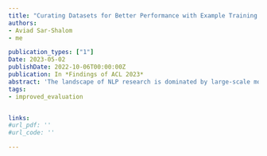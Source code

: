 ```yaml
---
title: "Curating Datasets for Better Performance with Example Training Dynamics"
authors:
- Aviad Sar-Shalom
- me

publication_types: ["1"]
Date: 2023-05-02
publishDate: 2022-10-06T00:00:00Z
publication: In *Findings of ACL 2023*
abstract: 'The landscape of NLP research is dominated by large-scale models training on colossal datasets, relying on data quantity rather than quality. As an alternative to this landscape, we propose a method for weighing the relative importance of examples in a dataset based on their Example Training dynamics (swayamdipta et al., 2020)---a set of metrics computed during training. We propose a new way of computing the ETD of a dataset, and show that they can be used to improve performance in both in-distribution and out-of-distribution testing. We show that ETD can be transferable, i.e., they can be computed once and used for training different models, effectively reducing their computation cost. Finally, we suggest an active learning approach for computing ETD during training rather than as a preprocessing step---an approach that is not as effective, but dramatically reduces the extra computational costs.'
tags:
- improved_evaluation


links:
#url_pdf: ''
#url_code: ''

---
```

